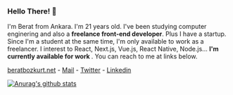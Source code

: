 ### Hello There! 👋

I'm Berat from Ankara. I'm 21 years old. I've been studying computer enginering and also a <b>freelance front-end developer</b>. Plus I have a startup. Since I'm a student at the same time, I'm only available to work as a freelancer. I interest to React, Next.js, Vue.js, React Native, Node.js... <b>I'm currently available for work </b>. You can reach to me at links below.

[beratbozkurt.net](https://beratbozkurt.net) - [Mail](mailto:me@beratbozkurt.net) - [Twitter](https://twitter.com/beratbozkurt0) - [Linkedin](https://www.linkedin.com/in/beratbozkurt/)

[![Anurag's github stats](https://github-readme-stats.vercel.app/api?username=berat)](https://github.com/anuraghazra/github-readme-stats)
